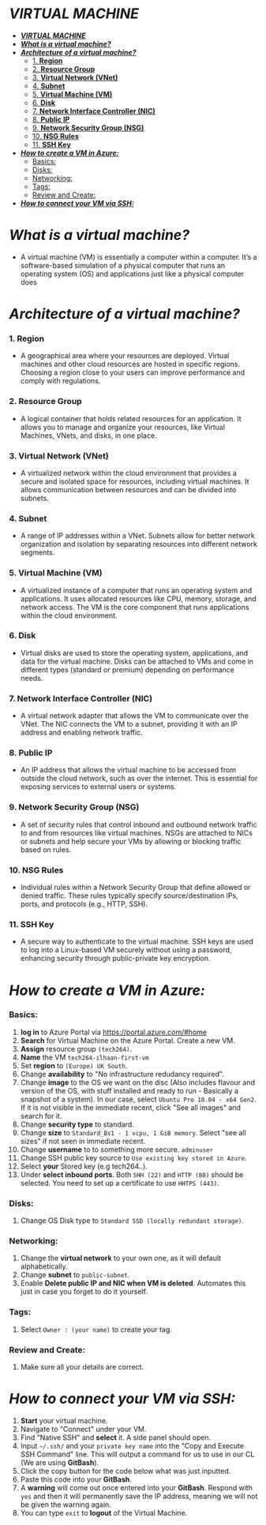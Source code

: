# ***VIRTUAL MACHINE***
- [***VIRTUAL MACHINE***](#virtual-machine)
- [***What is a virtual machine?***](#what-is-a-virtual-machine)
- [***Architecture of a virtual machine?***](#architecture-of-a-virtual-machine)
    - [1. **Region**](#1-region)
    - [2. **Resource Group**](#2-resource-group)
    - [3. **Virtual Network (VNet)**](#3-virtual-network-vnet)
    - [4. **Subnet**](#4-subnet)
    - [5. **Virtual Machine (VM)**](#5-virtual-machine-vm)
    - [6. **Disk**](#6-disk)
    - [7. **Network Interface Controller (NIC)**](#7-network-interface-controller-nic)
    - [8. **Public IP**](#8-public-ip)
    - [9. **Network Security Group (NSG)**](#9-network-security-group-nsg)
    - [10. **NSG Rules**](#10-nsg-rules)
    - [11. **SSH Key**](#11-ssh-key)
- [***How to create a VM in Azure:***](#how-to-create-a-vm-in-azure)
    - [Basics:](#basics)
    - [Disks:](#disks)
    - [Networking:](#networking)
    - [Tags:](#tags)
    - [Review and Create:](#review-and-create)
- [***How to connect your VM via SSH:***](#how-to-connect-your-vm-via-ssh)
# ***What is a virtual machine?***
   - A virtual machine (VM) is essentially a computer within a computer. It’s a software-based simulation of a physical computer that runs an operating system (OS) and applications just like a physical computer does

# ***Architecture of a virtual machine?***



### 1. **Region**
   - A geographical area where your resources are deployed. Virtual machines and other cloud resources are hosted in specific regions. Choosing a region close to your users can improve performance and comply with regulations.

### 2. **Resource Group**
   - A logical container that holds related resources for an application. It allows you to manage and organize your resources, like Virtual Machines, VNets, and disks, in one place.

### 3. **Virtual Network (VNet)**
   - A virtualized network within the cloud environment that provides a secure and isolated space for resources, including virtual machines. It allows communication between resources and can be divided into subnets.

### 4. **Subnet**
   - A range of IP addresses within a VNet. Subnets allow for better network organization and isolation by separating resources into different network segments.

### 5. **Virtual Machine (VM)**
   - A virtualized instance of a computer that runs an operating system and applications. It uses allocated resources like CPU, memory, storage, and network access. The VM is the core component that runs applications within the cloud environment.

### 6. **Disk**
   - Virtual disks are used to store the operating system, applications, and data for the virtual machine. Disks can be attached to VMs and come in different types (standard or premium) depending on performance needs.

### 7. **Network Interface Controller (NIC)**
   - A virtual network adapter that allows the VM to communicate over the VNet. The NIC connects the VM to a subnet, providing it with an IP address and enabling network traffic.

### 8. **Public IP**
   - An IP address that allows the virtual machine to be accessed from outside the cloud network, such as over the internet. This is essential for exposing services to external users or systems.

### 9. **Network Security Group (NSG)**
   - A set of security rules that control inbound and outbound network traffic to and from resources like virtual machines. NSGs are attached to NICs or subnets and help secure your VMs by allowing or blocking traffic based on rules.

### 10. **NSG Rules**
   - Individual rules within a Network Security Group that define allowed or denied traffic. These rules typically specify source/destination IPs, ports, and protocols (e.g., HTTP, SSH).

### 11. **SSH Key**
   - A secure way to authenticate to the virtual machine. SSH keys are used to log into a Linux-based VM securely without using a password, enhancing security through public-private key encryption.

# ***How to create a VM in Azure:***
### Basics: 
1. **log in** to Azure Portal via https://portal.azure.com/#home
1. **Search** for Virtual Machine on the Azure Portal. Create a new VM.
2. **Assign** resource group `(tech264)`.
3. **Name** the VM `tech264-ilhaan-first-vm`
4. Set **region** to `(Europe) UK South`.
5. Change **availability** to "No infrastructure redudancy required".
6. Change **image** to the OS we want on the disc (Also includes flavour and version of the OS, with stuff installed and ready to run - Basically a snapshot of a system). In our case, select `Ubuntu Pro 18.04 - x64 Gen2`. If it is not visible in the immediate recent, click "See all images" and search for it.
7. Change **security type** to standard.
8. Change **size** to `Standard_Bs1 - 1 vcpu, 1 GiB memory`. Select "see all sizes" if not seen in immediate recent.
9. Change **username** to to something more secure. `adminuser`
10. Change SSH public key source to `Use existing key stored in Azure`.
11. Select **your** Stored key (e.g tech264..).
12. Under **select inbound ports**. Both `SHH (22)` and `HTTP (80)` should be selected. You need to set up a certificate to use `HHTPS (443)`.
 
### Disks:
1. Change OS Disk type to `Standard SSD (locally redundant storage)`.
 
### Networking:
1. Change the **virtual network** to your own one, as it will default alphabetically.
2. Change **subnet** to `public-subnet`.
3. Enable **Delete public IP and NIC when VM is deleted**. Automates this just in case you forget to do it yourself.
 
###  Tags:
1. Select `Owner : (your name)` to create your tag.
 
### Review and Create:
1. Make sure all your details are correct.

# ***How to connect your VM via SSH:***

   1. **Start** your virtual machine.
   2. Navigate to "Connect" under your VM.
   3. Find "Native SSH" and **select** it. A side panel should open.
   4. Input `~/.ssh/` and your `private key name` into the "Copy and Execute SSH Command" line. This will output a command for us to use in our CL (We are using **GitBash**).
   5. Click the copy button for the code below what was just inputted.
   6. Paste this code into your **GitBash**.
   7. A **warning** will come out once entered into your **GitBash**. Respond with `yes` and then it will permanently save the IP address, meaning we will not be given the warning again.
   8. You can type `exit` to **logout** of the Virtual Machine.
